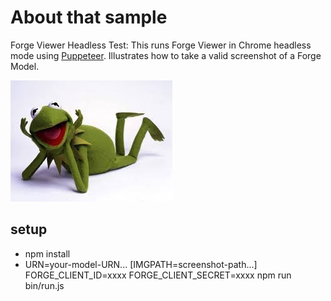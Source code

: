 # About that sample

Forge Viewer Headless Test: This runs Forge Viewer in Chrome headless mode using [Puppeteer](https://github.com/GoogleChrome/puppeteer).
Illustrates how to take a valid screenshot of a Forge Model.

![thumbnail](puppet.jpeg)

## setup

 * npm install
 * URN=your-model-URN... [IMGPATH=screenshot-path...] FORGE_CLIENT_ID=xxxx FORGE_CLIENT_SECRET=xxxx npm run bin/run.js
